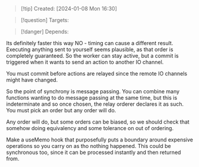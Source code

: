 
>[!tip] Created: [2024-01-08 Mon 16:30]

>[!question] Targets: 

>[!danger] Depends: 

Its definitely faster this way
NO - timing can cause a different result.
Executing anything sent to yourself seems plausible, as that order is completely guaranteed.
So the worker can stay active, but a commit is triggered when it wants to send an action to another IO channel.

You must commit before actions are relayed since the remote IO channels might have changed.

So the point of synchrony is message passing.  You can combine many functions wanting to do message passing at the same time, but this is indeterminate and so once chosen, the relay orderer declares it as such.  You must pick an order but any order will do.

Any order will do, but some orders can be biased, so we should check that somehow doing equivalency and some tolerance on out of ordering.

Make a useMemo hook that purposefully puts a boundary around expensive operations so you carry on as tho nothing happened.  This could be synchronous too, since it can be processed instantly and then returned from.